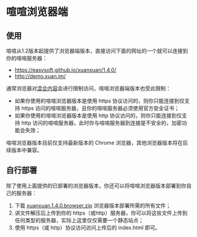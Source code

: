 # 喧喧浏览器端

## 使用

喧喧从1.2版本起提供了浏览器端版本，直接访问下面的网址的一个就可以连接到你的喧喧服务器：

* https://easysoft.github.io/xuanxuan/1.4.0/
* http://demo.xuan.im/

通常浏览器对<a href="https://developer.mozilla.org/zh-CN/docs/Security/MixedContent" target="_blank">混合内容</a>会进行限制访问，喧喧浏览器端版本也受此限制：

* 如果你使用的喧喧浏览器版本是使用 https 协议访问的，则你只能连接到仅支持 https 访问的喧喧服务器，且你的喧喧服务器必须使用官方安全证书；
* 如果你使用的喧喧浏览器版本是使用 http 协议访问的，则你只能连接到仅支持 http 访问的喧喧服务器，此时你与喧喧服务器到连接是不安全的，加密功能会失效；

喧喧浏览器版本目前仅支持最新版本的 Chrome 浏览器，其他浏览器版本将在后续版本中兼容。

## 自行部署

除了使用上面提供的已部署的浏览器版本，你还可以将喧喧浏览器版本部署到你自己的服务器：

1. 下载 [xuanxuan.1.4.0.browser.zip](http://dl.cnezsoft.com/xuanxuan/1.4/xuanxuan.1.4.0.browser.zip) 浏览器版本部署所需的所有文件；
2. 讲文件解压后上传到你的 https（或http）服务器，你可以将这些文件上传到任何类型的服务器，实际上这里仅仅需要一个静态站点；
3. 使用 https（或 http）协议访问访问上传后的 index.html 即可。
